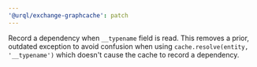 ```yaml
---
'@urql/exchange-graphcache': patch
---
```


Record a dependency when `__typename` field is read. This removes a prior, outdated exception to avoid confusion when using `cache.resolve(entity, '__typename')` which doesn't cause the cache to record a dependency.
